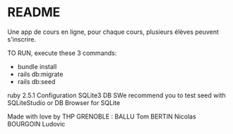 # README

Une app de cours en ligne, pour chaque cours, plusieurs élèves peuvent s'inscrire.

TO RUN, execute these 3 commands:
* bundle install
* rails db:migrate
* rails db:seed


ruby 2.5.1
Configuration SQLite3 DB
SWe recommend you to test seed with SQLiteStudio or DB Browser for SQLite

Made with love by THP GRENOBLE :
BALLU Tom
BERTIN Nicolas
BOURGOIN Ludovic
